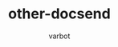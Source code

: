---
image: "/uploads/docs-icon.jpg"
author: varbot
layout: vdoc
title: other-docsend
url_or_doc: true
sur-doc: ''
sur: https://lfvdocs-generator.herokuapp.com/
categories:
- nodeapi
tags: []

---